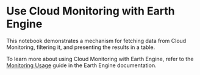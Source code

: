 # Use Cloud Monitoring with Earth Engine

This notebook demonstrates a mechanism for fetching data from Cloud Monitoring,
filtering it, and presenting the results in a table.

To learn more about using Cloud Monitoring with Earth Engine, refer to the
[Monitoring Usage](https://developers.google.com/earth-engine/guides/monitoring_usage)
guide in the Earth Engine documentation.
